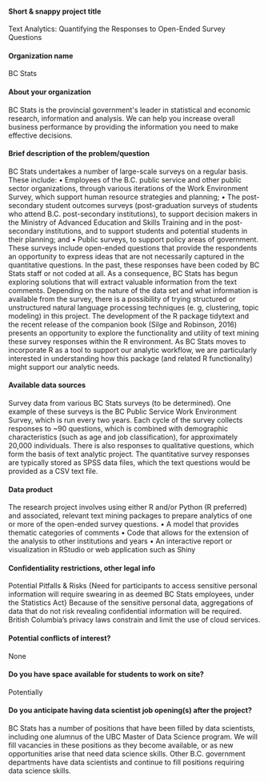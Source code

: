 #### Short & snappy project title
Text Analytics: Quantifying the Responses to Open-Ended Survey Questions

#### Organization name
BC Stats

#### About your organization
BC Stats is the provincial government's leader in statistical and economic research, information and analysis. We can help you increase overall business performance by providing the information you need to make effective decisions.

#### Brief description of the problem/question
BC Stats undertakes a number of large-scale surveys on a regular basis. These include:
• Employees of the B.C. public service and other public sector organizations, through various iterations of the Work Environment Survey, which support human resource strategies and planning;
• The post-secondary student outcomes surveys (post-graduation surveys of students who attend B.C. post-secondary institutions), to support decision makers in the Ministry of Advanced Education and Skills Training and in the post-secondary institutions, and to support students and potential students in their planning; and
• Public surveys, to support policy areas of government.
These surveys include open-ended questions that provide the respondents an opportunity to express ideas that are not necessarily captured in the quantitative questions.
In the past, these responses have been coded by BC Stats staff or not coded at all. As a consequence, BC Stats has begun exploring solutions that will extract valuable information from the text comments.
Depending on the nature of the data set and what information is available from the survey, there is a possibility of trying structured or unstructured natural language processing techniques (e. g, clustering, topic modeling) in this project.
The development of the R package tidytext and the recent release of the companion book (Silge and Robinson, 2016) presents an opportunity to explore the functionality and utility of text mining these survey responses within the R environment. As BC Stats moves to incorporate R as a tool to support our analytic workflow, we are particularly interested in understanding how this package (and related R functionality) might support our analytic needs.

#### Available data sources
Survey data from various BC Stats surveys (to be determined). One example of these surveys is the BC Public Service Work Environment Survey, which is run every two years. Each cycle of the survey collects responses to ~90 questions, which is combined with demographic characteristics (such as age and job classification), for approximately 20,000 individuals. There is also responses to qualitative questions, which form the basis of text analytic project. The quantitative survey responses are typically stored as SPSS data files, which the text questions would be provided as a CSV text file.

#### Data product
The research project involves using either R and/or Python (R preferred) and associated, relevant text mining packages to prepare analytics of one or more of the open-ended survey questions.
• A model that provides thematic categories of comments
• Code that allows for the extension of the analysis to other institutions and years
• An interactive report or visualization in RStudio or web application such as Shiny

#### Confidentiality restrictions, other legal info
Potential Pitfalls & Risks
{Need for participants to access sensitive personal information will require swearing in as deemed BC Stats employees, under the Statistics Act}
Because of the sensitive personal data, aggregations of data that do not risk revealing confidential information will be required.
British Columbia’s privacy laws constrain and limit the use of cloud services.

#### Potential conflicts of interest?
None

#### Do you have space available for students to work on site?
Potentially

#### Do you anticipate having data scientist job opening(s) after the project?
BC Stats has a number of positions that have been filled by data scientists, including one alumnus of the UBC Master of Data Science program. We will fill vacancies in these positions as they become available, or as new opportunities arise that need data science skills. Other B.C. government departments have data scientists and continue to fill positions requiring data science skills.

